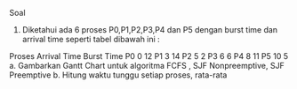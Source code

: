 Soal
1. Diketahui ada 6 proses P0,P1,P2,P3,P4 dan P5 dengan burst time dan arrival time seperti tabel dibawah ini :

Proses Arrival Time Burst Time
P0 0 12
P1 3 14
P2 5 2
P3 6 6
P4 8 11
P5 10 5
a. Gambarkan Gantt Chart untuk algoritma FCFS , SJF Nonpreemptive, SJF Preemptive
b. Hitung waktu tunggu setiap proses, rata-rata